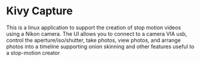 # Kivy Capture

This is a linux application to support the creation of stop motion videos using a Nikon camera. The UI allows you to
connect to a camera VIA usb, control the aperture/iso/shutter, take photos, view photos, and arrange photos into
a timeline supporting onion skinning and other features useful to a stop-motion creator
